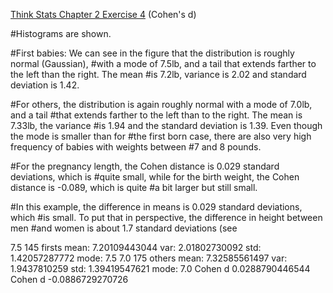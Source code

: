 [Think Stats Chapter 2 Exercise 4](http://greenteapress.com/thinkstats2/html/thinkstats2003.html#toc24) (Cohen's d)

>> 

#Histograms are shown.

#First babies: We can see in the figure that the distribution is roughly normal (Gaussian),
#with a mode of 7.5lb, and a tail that extends farther to the left than the right. The mean
#is 7.2lb, variance is 2.02 and standard deviation is 1.42.

#For others, the distribution is again roughly normal with a mode of 7.0lb, and a tail
#that extends farther to the left than to the right. The mean is 7.33lb, the variance
#is 1.94 and the standard deviation is 1.39. Even though the mode is smaller than for
#the first born case, there are also very high frequency of babies with weights between
#7 and 8 pounds.

#For the pregnancy length, the Cohen distance is 0.029 standard deviations, which is
#quite small, while for the birth weight, the Cohen distance is -0.089, which is quite
#a bit larger but still small.

#In this example, the difference in means is 0.029 standard deviations, which
#is small.  To put that in perspective,  the difference in height between men
#and women is about 1.7 standard deviations (see








































7.5 145
firsts
mean: 7.20109443044 var: 2.01802730092 std: 1.42057287772 mode: 7.5
7.0 175
others
mean: 7.32585561497 var: 1.9437810259 std: 1.39419547621 mode: 7.0
Cohen d 0.0288790446544
Cohen d -0.0886729270726




